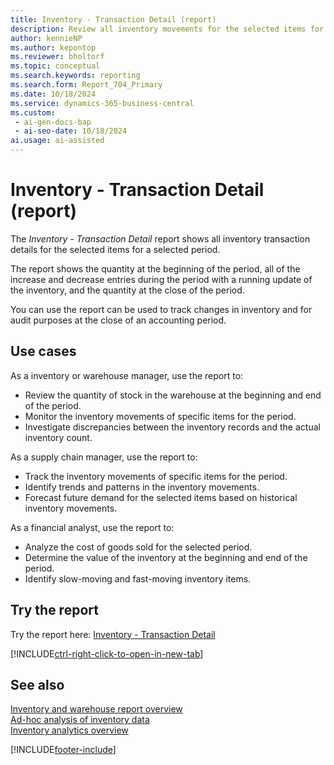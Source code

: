 ```yaml
---
title: Inventory - Transaction Detail (report)
description: Review all inventory movements for the selected items for a selected period. Allows auditing historical inventory movements e.g. sales, purchases and transfers of stock for a selected item to determine the basis of the current inventory quantity.
author: kennieNP
ms.author: kepontop
ms.reviewer: bholtorf
ms.topic: conceptual
ms.search.keywords: reporting
ms.search.form: Report_704_Primary
ms.date: 10/18/2024
ms.service: dynamics-365-business-central
ms.custom:
 - ai-gen-docs-bap
 - ai-seo-date: 10/18/2024
ai.usage: ai-assisted
---
```


# Inventory - Transaction Detail (report)

The *Inventory - Transaction Detail* report shows all inventory transaction details for the selected items for a selected period. 

The report shows the quantity at the beginning of the period, all of the increase and decrease entries during the period with a running update of the inventory, and the quantity at the close of the period. 

You can use the report can be used to track changes in inventory and for audit purposes at the close of an accounting period.


## Use cases

<!-- 
Prompt

Below is a report in an ERP system. Provide 3-4 use cases for different personas working with inventory.
Format like this:    
  
As a <persona>, use the report to    
* use case 1  
* use case 2    

Do not capitalize the persona names. 

## Report name
Inventory - Transaction Detail

### What the report does
Provides all inventory transaction details for the selected items for a selected period. 

The report shows the quantity at the beginning of the period, all of the increase and decrease entries during the period with a running update of the inventory, and the quantity at the close of the period. 

The report can be used to track changes in inventory and for audit purposes at the close of an accounting period.

### Use cases
Review all inventory movements for the selected items for a selected period. Allows auditing historical inventory movements e.g. sales, purchases and transfers of stock for a selected item to determine the basis of the current inventory quantity.

Please include your data sources and URLs

-->

As a inventory or warehouse manager, use the report to:
* Review the quantity of stock in the warehouse at the beginning and end of the period.
* Monitor the inventory movements of specific items for the period.
* Investigate discrepancies between the inventory records and the actual inventory count.

As a supply chain manager, use the report to:
* Track the inventory movements of specific items for the period.
* Identify trends and patterns in the inventory movements.
* Forecast future demand for the selected items based on historical inventory movements.

As a financial analyst, use the report to:
* Analyze the cost of goods sold for the selected period.
* Determine the value of the inventory at the beginning and end of the period.
* Identify slow-moving and fast-moving inventory items.



## Try the report

Try the report here: [Inventory - Transaction Detail](https://businesscentral.dynamics.com?report=704)

[!INCLUDE[ctrl-right-click-to-open-in-new-tab](../includes/ctrl-right-click-to-open-in-new-tab.md)]


## See also

[Inventory and warehouse report overview](../reports/inventory-WMS-reports.md)   
[Ad-hoc analysis of inventory data](../ad-hoc-analysis-inventory.md)   
[Inventory analytics overview](../inventory-analytics-overview.md)  

[!INCLUDE[footer-include](../includes/footer-banner.md)]